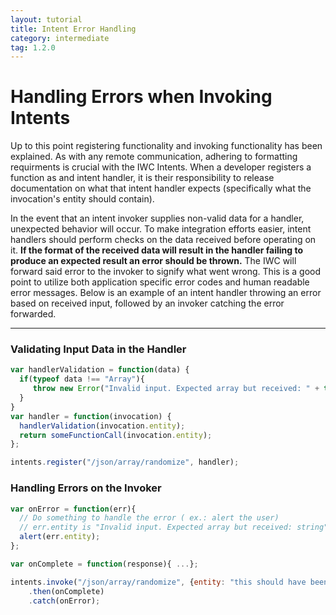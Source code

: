 ```yaml
---
layout: tutorial
title: Intent Error Handling
category: intermediate
tag: 1.2.0
---
```


# Handling Errors when Invoking Intents
Up to this point registering functionality and invoking functionality has been explained. As with any remote
communication, adhering to formatting requirments is crucial with the IWC Intents. When a developer registers a
function as and intent handler, it is their responsibility to release documentation on what that intent handler
expects (specifically what the invocation's entity should contain).

In the event that an intent invoker supplies non-valid data for a handler, unexpected behavior will occur. To
make integration efforts easier, intent handlers should perform checks on the data received before operating on it.
**If the format of the received data will result in the handler failing to produce an expected result an error should
be thrown.** The IWC will forward said error to the invoker to signify what went wrong. This is a good point to utilize
both application specific error codes and human readable error messages. Below is an example of an intent handler
throwing an error based on received input, followed by an invoker catching the error forwarded.

***

### Validating Input Data in the Handler
``` js
var handlerValidation = function(data) {
  if(typeof data !== "Array"){
     throw new Error("Invalid input. Expected array but received: " + typeof data);
  }
}
var handler = function(invocation) {
  handlerValidation(invocation.entity);
  return someFunctionCall(invocation.entity);
};

intents.register("/json/array/randomize", handler);
```

### Handling Errors on the Invoker
``` js
var onError = function(err){
  // Do something to handle the error ( ex.: alert the user)
  // err.entity is "Invalid input. Expected array but received: string" in this example
  alert(err.entity);  
};

var onComplete = function(response){ ...};

intents.invoke("/json/array/randomize", {entity: "this should have been an array"})
    .then(onComplete)
    .catch(onError);
```
